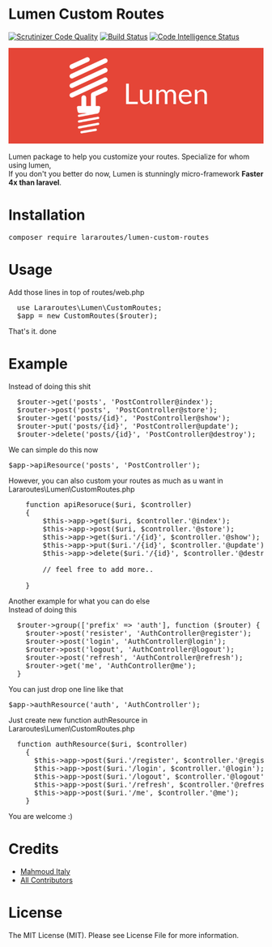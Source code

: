 # Lumen Custom Routes
[![Scrutinizer Code Quality](https://scrutinizer-ci.com/g/Mahmoud-Italy/Lararoutes-lumen-custom-routes/badges/quality-score.png?b=master)](https://scrutinizer-ci.com/g/Mahmoud-Italy/Lararoutes-lumen-custom-routes/?branch=master)
[![Build Status](https://scrutinizer-ci.com/g/Mahmoud-Italy/Lararoutes-lumen-custom-routes/badges/build.png?b=master)](https://scrutinizer-ci.com/g/Mahmoud-Italy/Lararoutes-lumen-custom-routes/build-status/master)
[![Code Intelligence Status](https://scrutinizer-ci.com/g/Mahmoud-Italy/Lararoutes-lumen-custom-routes/badges/code-intelligence.svg?b=master)](https://scrutinizer-ci.com/code-intelligence)

![lumen-custom-routes](assets/background.png)

Lumen package to help you customize your routes.
Specialize for whom using lumen, <br/>
If you don't you better do now, Lumen is stunningly micro-framework <b>Faster 4x than laravel</b>.

# Installation
<pre>composer require lararoutes/lumen-custom-routes</pre>

# Usage
Add those lines in top of routes/web.php
<pre>
  use Lararoutes\Lumen\CustomRoutes;
  $app = new CustomRoutes($router);
</pre>

That's it. done

# Example
Instead of doing this shit
<pre>
  $router->get('posts', 'PostController@index');
  $router->post('posts', 'PostController@store');
  $router->get('posts/{id}', 'PostController@show');
  $router->put('posts/{id}', 'PostController@update');
  $router->delete('posts/{id}', 'PostController@destroy');
</pre>

We can simple do this now
<pre>$app->apiResource('posts', 'PostController');</pre>

However, you can also custom your routes as much as u want in Lararoutes\Lumen\CustomRoutes.php
<pre>
    function apiResoruce($uri, $controller)
    {
        $this->app->get($uri, $controller.'@index');
        $this->app->post($uri, $controller.'@store');
        $this->app->get($uri.'/{id}', $controller.'@show');
        $this->app->put($uri.'/{id}', $controller.'@update');
        $this->app->delete($uri.'/{id}', $controller.'@destroy');

        // feel free to add more..

    }
</pre>

Another example for what you can do else<br/>
Instead of doing this
<pre>
  $router->group(['prefix' => 'auth'], function ($router) {
    $router->post('resister', 'AuthController@register');
    $router->post('login', 'AuthController@login');
    $router->post('logout', 'AuthController@logout');
    $router->post('refresh', 'AuthController@refresh');
    $router->get('me', 'AuthController@me');
  }
</pre>

You can just drop one line like that
<pre>$app->authResource('auth', 'AuthController');</pre>
Just create new function authResource in Lararoutes\Lumen\CustomRoutes.php
<pre>
  function authResource($uri, $controller)
    {
      $this->app->post($uri.'/register', $controller.'@register');
      $this->app->post($uri.'/login', $controller.'@login');
      $this->app->post($uri.'/logout', $controller.'@logout');
      $this->app->post($uri.'/refresh', $controller.'@refresh');
      $this->app->post($uri.'/me', $controller.'@me');
    }
</pre>
You are welcome :)

# Credits

  <ul>
    <li><a href="https://github.com/Mahmoud-Italy">Mahmoud Italy</a></li>
    <li><a href="https://github.com/Mahmoud-Italy/Lararoutes-lumen-custom-routes/graphs/contributors">All Contributors</a></li>
  </ul>

# License
The MIT License (MIT). Please see License File for more information.